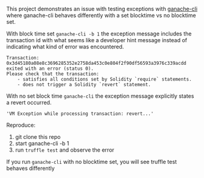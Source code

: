 This project demonstrates an issue with testing exceptions with
[ganache-cli](https://github.com/trufflesuite/ganache-cli) where ganache-cli
behaves differently with a set blocktime vs no blocktime set.


With block time set `ganache-cli -b 1` the exception message includes the
transaction id with what seems like a developer hint message instead of
indicating what kind of error was encountered.

```
Transaction: 0x3d45180a08e8c3696285352e2758da453c0e804f2f90df56593a3976c339acdd exited with an error (status 0).
Please check that the transaction:
    - satisfies all conditions set by Solidity `require` statements.
    - does not trigger a Solidity `revert` statement.
```

With no set block time `ganache-cli` the exception message explicitly states a
revert occurred.
```
'VM Exception while processing transaction: revert...'
```

Reproduce:

1. git clone this repo
2. start ganache-cli -b 1
3. run `truffle test` and observe the error

If you run `ganache-cli` with no blocktime set, you will see truffle test
behaves differently

